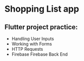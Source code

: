 # Shopping List app

## Flutter project practice:
 - Handling User Inputs
 - Working with Forms
 - HTTP Requests
 - Firebase Firebase Back End